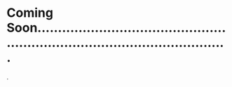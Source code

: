 # Coming Soon....................................................................................................
.
